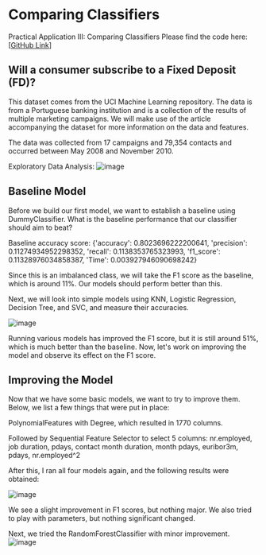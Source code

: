 
# Comparing Classifiers
Practical Application III: Comparing Classifiers
Please find the code here: [[GitHub Link](https://github.com/MRiDeb/ComparingClassifiers/blob/main/prompt_III.ipynb)]

## Will a consumer subscribe to a Fixed Deposit (FD)?
This dataset comes from the UCI Machine Learning repository. The data is from a Portuguese banking institution and is a collection of the results of multiple marketing campaigns. We will make use of the article accompanying the dataset for more information on the data and features.

The data was collected from 17 campaigns and 79,354 contacts and occurred between May 2008 and November 2010.



Exploratory Data Analysis:
![image](https://github.com/user-attachments/assets/51fa40dc-06a0-4a48-ac70-f0411e0b80ff)

## Baseline Model
Before we build our first model, we want to establish a baseline using DummyClassifier. What is the baseline performance that our classifier should aim to beat?

Baseline accuracy score:
{'accuracy': 0.8023696222200641, 'precision': 0.11274934952298352, 'recall': 0.1138353765323993, 'f1_score': 0.11328976034858387, 'Time': 0.003927946090698242}

Since this is an imbalanced class, we will take the F1 score as the baseline, which is around 11%. Our models should perform better than this.

Next, we will look into simple models using KNN, Logistic Regression, Decision Tree, and SVC, and measure their accuracies.

![image](https://github.com/user-attachments/assets/534ed629-be6c-4233-a5f5-d51087624aca)

Running various models has improved the F1 score, but it is still around 51%, which is much better than the baseline. Now, let's work on improving the model and observe its effect on the F1 score.

## Improving the Model
Now that we have some basic models, we want to try to improve them. Below, we list a few things that were put in place:

PolynomialFeatures with Degree, which resulted in 1770 columns.

Followed by Sequential Feature Selector to select 5 columns:
nr.employed, 
job duration, 
pdays, 
contact month duration, 
month pdays, 
euribor3m, 
pdays, 
nr.employed^2

After this, I ran all four models again, and the following results were obtained:

![image](https://github.com/user-attachments/assets/717a8511-587b-4507-8d39-a3e97241d6c6)

We see a slight improvement in F1 scores, but nothing major. We also tried to play with parameters, but nothing significant changed.

Next, we tried the RandomForestClassifier with minor improvement.
![image](https://github.com/user-attachments/assets/b563cade-25b0-4200-86e1-18c22f95c6e4)



